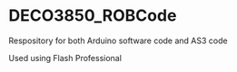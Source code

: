 # DECO3850_ROBCode
Respository for both Arduino software code and AS3 code

Used using Flash Professional
